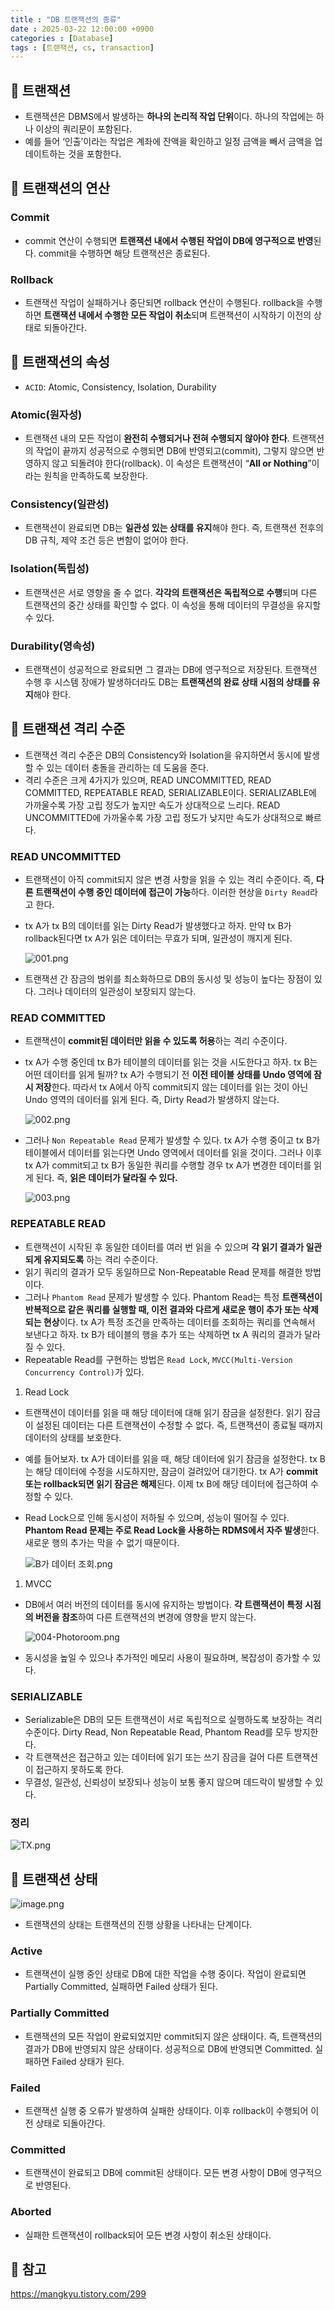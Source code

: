 ```yaml
---
title : "DB 트랜잭션의 종류"
date : 2025-03-22 12:00:00 +0900
categories : [Database]
tags : [트랜잭션, cs, transaction]
---
```


## 📌 트랜잭션

- 트랜잭션은 DBMS에서 발생하는 **하나의 논리적 작업 단위**이다. 하나의 작업에는 하나 이상의 쿼리문이 포함된다.
- 예를 들어 ‘인출’이라는 작업은 계좌에 잔액을 확인하고 일정 금액을 빼서 금액을 업데이트하는 것을 포함한다.

## 📌 트랜잭션의 연산

### Commit

- commit 연산이 수행되면 **트랜잭션 내에서 수행된 작업이 DB에 영구적으로 반영**된다. commit을 수행하면 해당 트랜잭션은 종료된다.

### Rollback

- 트랜잭션 작업이 실패하거나 중단되면 rollback 연산이 수행된다. rollback을 수행하면 **트랜잭션 내에서 수행한 모든 작업이 취소**되며 트랜잭션이 시작하기 이전의 상태로 되돌아간다.

## 📌 트랜잭션의 속성

- `ACID`: Atomic, Consistency, Isolation, Durability

### Atomic(원자성)

- 트랜잭션 내의 모든 작업이 **완전히 수행되거나 전혀 수행되지 않아야 한다**. 트랜잭션의 작업이 끝까지 성공적으로 수행되면 DB에 반영되고(commit), 그렇지 않으면 반영하지 않고 되돌려야 한다(rollback). 이 속성은 트랜잭션이 “**All or Nothing**”이라는 원칙을 만족하도록 보장한다.

### Consistency(일관성)

- 트랜잭션이 완료되면 DB는 **일관성 있는 상태를 유지**해야 한다. 즉, 트랜잭션 전후의 DB 규칙, 제약 조건 등은 변함이 없어야 한다.

### Isolation(독립성)

- 트랜잭션은 서로 영향을 줄 수 없다. **각각의 트랜잭션은 독립적으로 수행**되며 다른 트랜잭션의 중간 상태를 확인할 수 없다. 이 속성을 통해 데이터의 무결성을 유지할 수 있다.

### Durability(영속성)

- 트랜잭션이 성공적으로 완료되면 그 결과는 DB에 영구적으로 저장된다. 트랜잭션 수행 후 시스템 장애가 발생하더라도 DB는 **트랜잭션의 완료 상태 시점의 상태를 유지**해야 한다.

## 📌 트랜잭션 격리 수준

- 트랜잭션 격리 수준은 DB의 Consistency와 Isolation을 유지하면서 동시에 발생할 수 있는 데이터 충돌을 관리하는 데 도움을 준다.
- 격리 수준은 크게 4가지가 있으며, READ UNCOMMITTED, READ COMMITTED, REPEATABLE READ, SERIALIZABLE이다. SERIALIZABLE에 가까울수록 가장 고립 정도가 높지만 속도가 상대적으로 느리다. READ UNCOMMITTED에 가까울수록 가장 고립 정도가 낮지만 속도가 상대적으로 빠르다.

### READ UNCOMMITTED

- 트랜잭션이 아직 commit되지 않은 변경 사항을 읽을 수 있는 격리 수준이다. 즉, **다른 트랜잭션이 수행 중인 데이터에 접근이 가능**하다. 이러한 현상을 `Dirty Read`라고 한다.
- tx A가 tx B의 데이터를 읽는 Dirty Read가 발생했다고 하자. 만약 tx B가 rollback된다면 tx A가 읽은 데이터는 무효가 되며, 일관성이 깨지게 된다.
    
    ![001.png](assets/img/transaction/001.png)
    
- 트랜잭션 간 잠금의 범위를 최소화하므로 DB의 동시성 및 성능이 높다는 장점이 있다. 그러나 데이터의 일관성이 보장되지 않는다.

### READ COMMITTED

- 트랜잭션이 **commit된 데이터만 읽을 수 있도록 허용**하는 격리 수준이다.
- tx A가 수행 중인데 tx B가 테이블의 데이터를 읽는 것을 시도한다고 하자. tx B는 어떤 데이터를 읽게 될까? tx A가 수행되기 전 **이전 테이블 상태를 Undo 영역에 잠시 저장**한다. 따라서 tx A에서 아직 commit되지 않는 데이터를 읽는 것이 아닌 Undo 영역의 데이터를 읽게 된다. 즉, Dirty Read가 발생하지 않는다.
    
    ![002.png](assets/img/transaction/002.png)
    
- 그러나 `Non Repeatable Read` 문제가 발생할 수 있다. tx A가 수행 중이고 tx B가 테이블에서 데이터를 읽는다면 Undo 영역에서 데이터를 읽을 것이다. 그러나 이후 tx A가 commit되고 tx B가 동일한 쿼리를 수행할 경우 tx A가 변경한 데이터를 읽게 된다. 즉, **읽은 데이터가 달라질 수 있다.**
    
    ![003.png](assets/img/transaction/003.png)
    

### REPEATABLE READ

- 트랜잭션이 시작된 후 동일한 데이터를 여러 번 읽을 수 있으며 **각 읽기 결과가 일관되게 유지되도록** 하는 격리 수준이다.
- 읽기 쿼리의 결과가 모두 동일하므로 Non-Repeatable Read 문제를 해결한 방법이다.
- 그러나 `Phantom Read` 문제가 발생할 수 있다. Phantom Read는 특정 **트랜잭션이 반복적으로 같은 쿼리를 실행할 때, 이전 결과와 다르게 새로운 행이 추가 또는 삭제되는 현상**이다. tx A가 특정 조건을 만족하는 데이터를 조회하는 쿼리를 연속해서 보낸다고 하자. tx B가 테이블의 행을 추가 또는 삭제하면 tx A 쿼리의 결과가 달라질 수 있다.
- Repeatable Read를 구현하는 방법은 `Read Lock`, `MVCC(Multi-Version Concurrency Control)`가 있다.

1. Read Lock
- 트랜잭션이 데이터를 읽을 때 해당 데이터에 대해 읽기 잠금을 설정한다. 읽기 잠금이 설정된 데이터는 다른 트랜잭션이 수정할 수 없다. 즉, 트랜잭션이 종료될 때까지 데이터의 상태를 보호한다.
- 예를 들어보자. tx A가 데이터를 읽을 때, 해당 데이터에 읽기 잠금을 설정한다. tx B는 해당 데이터에 수정을 시도하지만, 잠금이 걸려있어 대기한다. tx A가 **commit 또는 rollback되면 읽기 잠금은 해제**된다. 이제 tx B에 해당 데이터에 접근하여 수정할 수 있다.
- Read Lock으로 인해 동시성이 저하될 수 있으며, 성능이 떨어질 수 있다. **Phantom Read 문제는 주로 Read Lock을 사용하는 RDMS에서 자주 발생**한다. 새로운 행의 추가는 막을 수 없기 때문이다.
    
    ![B가 데이터 조회.png](assets/img/transaction/004.png)
    

1. MVCC
- DB에서 여러 버전의 데이터를 동시에 유지하는 방법이다. **각 트랜잭션이 특정 시점의 버전을 참조**하여 다른 트랜잭션의 변경에 영향을 받지 않는다.
    
    ![004-Photoroom.png](assets/img/transaction/005.png)
    
- 동시성을 높일 수 있으나 추가적인 메모리 사용이 필요하며, 복잡성이 증가할 수 있다.

### SERIALIZABLE

- Serializable은 DB의 모든 트랜잭션이 서로 독립적으로 실행하도록 보장하는 격리 수준이다. Dirty Read, Non Repeatable Read, Phantom Read를 모두 방지한다.
- 각 트랜잭션은 접근하고 있는 데이터에 읽기 또는 쓰기 잠금을 걸어 다른 트랜잭션이 접근하지 못하도록 한다.
- 무결성, 일관성, 신뢰성이 보장되나 성능이 보통 좋지 않으며 데드락이 발생할 수 있다.

### 정리

![TX.png](assets/img/transaction/006.png)

## 📌 트랜잭션 상태

![image.png](assets/img/transaction/007.png)

- 트랜잭션의 상태는 트랜잭션의 진행 상황을 나타내는 단계이다.

### Active

- 트랜잭션이 실행 중인 상태로 DB에 대한 작업을 수행 중이다. 작업이 완료되면 Partially Committed, 실패하면 Failed 상태가 된다.

### Partially Committed

- 트랜잭션의 모든 작업이 완료되었지만 commit되지 않은 상태이다. 즉, 트랜잭션의 결과가 DB에 반영되지 않은 상태이다. 성공적으로 DB에 반영되면 Committed. 실 패하면 Failed 상태가 된다.

### Failed

- 트랜잭션 실행 중 오류가 발생하여 실패한 상태이다. 이후 rollback이 수행되어 이전 상태로 되돌아간다.

### Committed

- 트랜잭션이 완료되고 DB에 commit된 상태이다. 모든 변경 사항이 DB에 영구적으로 반영된다.

### Aborted

- 실패한 트랜잭션이 rollback되어 모든 변경 사항이 취소된 상태이다.

## 📌 참고

https://mangkyu.tistory.com/299